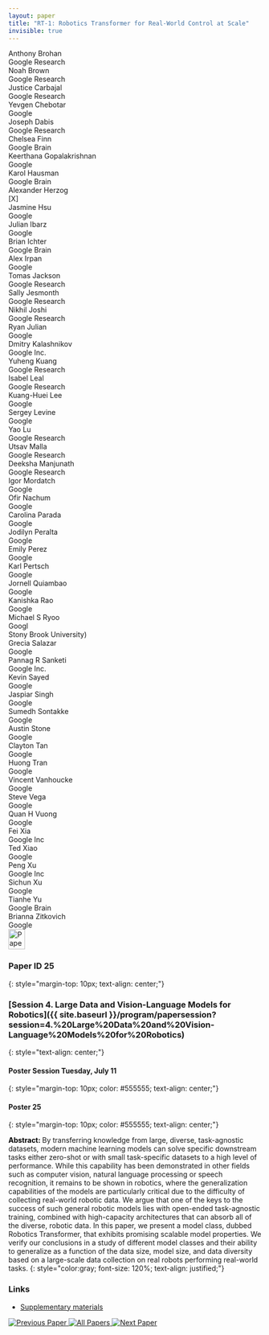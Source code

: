 ```yaml
---
layout: paper
title: "RT-1: Robotics Transformer for Real-World Control at Scale"
invisible: true
---
```

<div class="paper-authors">
<div class="paper-author-box">
    <div class="paper-author-name">Anthony Brohan</div>
    <div class="paper-author-uni">Google Research</div>
</div>
<div class="paper-author-box">
    <div class="paper-author-name">Noah Brown</div>
    <div class="paper-author-uni">Google Research</div>
</div>
<div class="paper-author-box">
    <div class="paper-author-name">Justice Carbajal</div>
    <div class="paper-author-uni">Google Research</div>
</div>
<div class="paper-author-box">
    <div class="paper-author-name">Yevgen Chebotar</div>
    <div class="paper-author-uni">Google</div>
</div>
<div class="paper-author-box">
    <div class="paper-author-name">Joseph Dabis</div>
    <div class="paper-author-uni">Google Research	</div>
</div>
<div class="paper-author-box">
    <div class="paper-author-name">Chelsea Finn</div>
    <div class="paper-author-uni">Google Brain</div>
</div>
<div class="paper-author-box">
    <div class="paper-author-name">Keerthana Gopalakrishnan</div>
    <div class="paper-author-uni">Google</div>
</div>
<div class="paper-author-box">
    <div class="paper-author-name">Karol Hausman</div>
    <div class="paper-author-uni">Google Brain</div>
</div>
<div class="paper-author-box">
    <div class="paper-author-name">Alexander Herzog</div>
    <div class="paper-author-uni">[X]</div>
</div>
<div class="paper-author-box">
    <div class="paper-author-name">Jasmine Hsu</div>
    <div class="paper-author-uni">Google</div>
</div>
<div class="paper-author-box">
    <div class="paper-author-name">Julian Ibarz</div>
    <div class="paper-author-uni">Google</div>
</div>
<div class="paper-author-box">
    <div class="paper-author-name">Brian Ichter</div>
    <div class="paper-author-uni">Google Brain</div>
</div>
<div class="paper-author-box">
    <div class="paper-author-name">Alex Irpan</div>
    <div class="paper-author-uni">Google</div>
</div>
<div class="paper-author-box">
    <div class="paper-author-name">Tomas Jackson</div>
    <div class="paper-author-uni">Google Research</div>
</div>
<div class="paper-author-box">
    <div class="paper-author-name">Sally Jesmonth</div>
    <div class="paper-author-uni">Google Research</div>
</div>
<div class="paper-author-box">
    <div class="paper-author-name">Nikhil Joshi</div>
    <div class="paper-author-uni">Google Research</div>
</div>
<div class="paper-author-box">
    <div class="paper-author-name">Ryan Julian</div>
    <div class="paper-author-uni">Google</div>
</div>
<div class="paper-author-box">
    <div class="paper-author-name">Dmitry Kalashnikov</div>
    <div class="paper-author-uni">Google Inc.</div>
</div>
<div class="paper-author-box">
    <div class="paper-author-name">Yuheng Kuang</div>
    <div class="paper-author-uni">Google Research</div>
</div>
<div class="paper-author-box">
    <div class="paper-author-name">Isabel Leal</div>
    <div class="paper-author-uni">Google Research	</div>
</div>
<div class="paper-author-box">
    <div class="paper-author-name">Kuang-Huei Lee</div>
    <div class="paper-author-uni">Google</div>
</div>
<div class="paper-author-box">
    <div class="paper-author-name">Sergey Levine</div>
    <div class="paper-author-uni">Google</div>
</div>
<div class="paper-author-box">
    <div class="paper-author-name">Yao Lu</div>
    <div class="paper-author-uni">Google Research</div>
</div>
<div class="paper-author-box">
    <div class="paper-author-name">Utsav Malla</div>
    <div class="paper-author-uni">Google Research	</div>
</div>
<div class="paper-author-box">
    <div class="paper-author-name">Deeksha Manjunath</div>
    <div class="paper-author-uni">Google Research</div>
</div>
<div class="paper-author-box">
    <div class="paper-author-name">Igor Mordatch</div>
    <div class="paper-author-uni">Google</div>
</div>
<div class="paper-author-box">
    <div class="paper-author-name">Ofir Nachum</div>
    <div class="paper-author-uni">Google</div>
</div>
<div class="paper-author-box">
    <div class="paper-author-name">Carolina Parada</div>
    <div class="paper-author-uni">Google</div>
</div>
<div class="paper-author-box">
    <div class="paper-author-name">Jodilyn  Peralta</div>
    <div class="paper-author-uni">Google</div>
</div>
<div class="paper-author-box">
    <div class="paper-author-name">Emily Perez</div>
    <div class="paper-author-uni">Google</div>
</div>
<div class="paper-author-box">
    <div class="paper-author-name">Karl Pertsch</div>
    <div class="paper-author-uni">Google</div>
</div>
<div class="paper-author-box">
    <div class="paper-author-name">Jornell  Quiambao</div>
    <div class="paper-author-uni">Google</div>
</div>
<div class="paper-author-box">
    <div class="paper-author-name">Kanishka Rao</div>
    <div class="paper-author-uni">Google</div>
</div>
<div class="paper-author-box">
    <div class="paper-author-name">Michael S Ryoo</div>
    <div class="paper-author-uni">Googl</div>
</div>
<div class="paper-author-box">
    <div class="paper-author-name">Stony Brook University)</div>
    <div class="paper-author-uni"></div>
</div>
<div class="paper-author-box">
    <div class="paper-author-name">Grecia  Salazar</div>
    <div class="paper-author-uni">Google</div>
</div>
<div class="paper-author-box">
    <div class="paper-author-name">Pannag R Sanketi</div>
    <div class="paper-author-uni">Google Inc.</div>
</div>
<div class="paper-author-box">
    <div class="paper-author-name">Kevin  Sayed</div>
    <div class="paper-author-uni">Google</div>
</div>
<div class="paper-author-box">
    <div class="paper-author-name">Jaspiar  Singh</div>
    <div class="paper-author-uni">Google</div>
</div>
<div class="paper-author-box">
    <div class="paper-author-name">Sumedh  Sontakke</div>
    <div class="paper-author-uni">Google</div>
</div>
<div class="paper-author-box">
    <div class="paper-author-name">Austin  Stone</div>
    <div class="paper-author-uni">Google</div>
</div>
<div class="paper-author-box">
    <div class="paper-author-name">Clayton  Tan</div>
    <div class="paper-author-uni">Google</div>
</div>
<div class="paper-author-box">
    <div class="paper-author-name">Huong  Tran</div>
    <div class="paper-author-uni">Google</div>
</div>
<div class="paper-author-box">
    <div class="paper-author-name">Vincent Vanhoucke</div>
    <div class="paper-author-uni">Google</div>
</div>
<div class="paper-author-box">
    <div class="paper-author-name">Steve  Vega</div>
    <div class="paper-author-uni">Google</div>
</div>
<div class="paper-author-box">
    <div class="paper-author-name">Quan H Vuong</div>
    <div class="paper-author-uni">Google</div>
</div>
<div class="paper-author-box">
    <div class="paper-author-name">Fei Xia</div>
    <div class="paper-author-uni">Google Inc</div>
</div>
<div class="paper-author-box">
    <div class="paper-author-name">Ted Xiao</div>
    <div class="paper-author-uni">Google</div>
</div>
<div class="paper-author-box">
    <div class="paper-author-name">Peng Xu</div>
    <div class="paper-author-uni">Google Inc</div>
</div>
<div class="paper-author-box">
    <div class="paper-author-name">Sichun Xu</div>
    <div class="paper-author-uni">Google</div>
</div>
<div class="paper-author-box">
    <div class="paper-author-name">Tianhe Yu</div>
    <div class="paper-author-uni">Google Brain</div>
</div>
<div class="paper-author-box">
    <div class="paper-author-name">Brianna  Zitkovich</div>
    <div class="paper-author-uni">Google</div>
</div>

</div><div class="paper-pdf">
<div> <a href="http://www.roboticsproceedings.org/rss19/p025.pdf"><img src="{{ site.baseurl }}/images/paper_link.png" alt="Paper Website" width = "33"  height = "40"/></a> </div>
</div>

### Paper ID 25
{: style="margin-top: 10px; text-align: center;"}

### [Session 4. Large Data and Vision-Language Models for Robotics]({{ site.baseurl }}/program/papersession?session=4.%20Large%20Data%20and%20Vision-Language%20Models%20for%20Robotics)
{: style="text-align: center;"}

#### Poster Session Tuesday, July 11
{: style="margin-top: 10px; color: #555555; text-align: center;"}

#### Poster 25
{: style="margin-top: 10px; color: #555555; text-align: center;"}

<b style="color: black;">Abstract: </b>By transferring knowledge from large, diverse, task-agnostic datasets, modern machine learning models can solve specific downstream tasks either zero-shot or with small task-specific datasets to a high level of performance. While this capability has been demonstrated in other fields such as computer vision, natural language processing or speech recognition, it remains to be shown in robotics, where the generalization capabilities of the models are particularly critical due to the difficulty of collecting real-world robotic data. We argue that one of the keys to the success of such general robotic models lies with open-ended task-agnostic training, combined with high-capacity architectures that can absorb all of the diverse, robotic data. In this paper, we present a model class, dubbed Robotics Transformer, that exhibits promising scalable model properties. We verify our conclusions in a study of different model classes and their ability to generalize as a function of the data size, model size, and data diversity based on a large-scale data collection on real robots performing real-world tasks.
{: style="color:gray; font-size: 120%; text-align: justified;"}


### Links
- [Supplementary materials](http://www.roboticsproceedings.org/rss19/p025_sub.zip)

<div class="paper-menu">
<a href="{{ site.baseurl }}/program/papers/024/"> <img src="{{ site.baseurl }}/images/previous_paper_icon.png" alt="Previous Paper" title="Previous Paper"/> </a>
<a href="{{ site.baseurl }}/program/papers"><img src="{{ site.baseurl }}/images/overview_icon.png" alt="All Papers" title="All Papers"/> </a>
<a href="{{ site.baseurl }}/program/papers/026/"> <img src="{{ site.baseurl }}/images/next_paper_icon.png" alt="Next Paper" title="Next Paper"/> </a>

</div>
